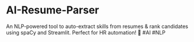 # AI-Resume-Parser
An NLP-powered tool to auto-extract skills from resumes &amp; rank candidates using spaCy and Streamlit. Perfect for HR automation! 🚀 #AI #NLP
